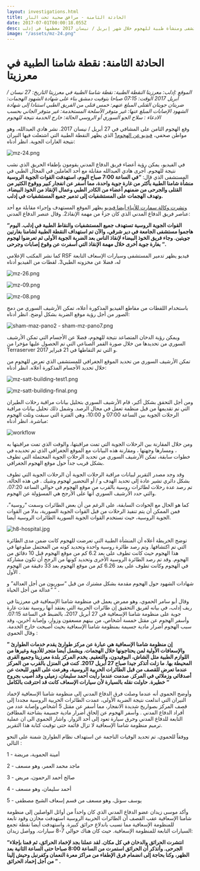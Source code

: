 ```yaml
---
layout: investigations.html
title: الحادثة الثامنة - مرافق صحية تحت النار
date: 2017-07-01T00:00:18.055Z
desc: تقرير مُفصّل عن استهداف 25 مستشفى ومنشأة طبية للهجوم خلال شهر إبريل / نيسان 2017 معظمها في إدلب
image: "/assets/mz-24.png"
---
```


# الحادثة الثامنة: نقطة شامنا الطبية في معرزيتا

_الموقع :إدلب: معرزيتا
النقطة الطبية: نقطة شامنا الطبية في معرزيتا
التاريخ: 27 نيسان / أبريل 2017
الوقت: 07:15 صباحا بتوقيت دمشق بناء على شهادة الشهود
الهجمات: ضربتان جويتان
القتلى المبلغ عنهم: خمس قتلى من الفريق الطبي استنادا إلى شهادة الشهود
الإصابات المبلغ عنها: غير متوفر
الأسلحة المستخدمة: غير متوفر
الجاني بحسب الادعاء :  سلاح الجو السوري أو الروسي
الحالة: خارج الخدمة نتيجة للهجوم_

وقع الهجوم الثامن على المشافي في 27 أبريل / نيسان 2017\. نشر هادي العبدالله، وهو مواطن صحفي، [فيديو عن الهجوم1](https://www.youtube.com/watch?v=gUNQf08JUs4) الذي يظهر النقطة الطبية التي اشتعلت فيها النيران نتيجة الغارات الجوية. انظر أدناه:

![mz-24.png](https://lh4.googleusercontent.com/sPzo79-jJ20QWoS2UDmhlsMnkoArFi6Doiix8Fc-cblJyHhyxP2xc7-lCghQljNuTOyqdkoCpw5z4jCyJCyoiJ7dfLjQdTKRiy5XpOQW6dWyvwePPHZgD5bR9Z8LFIOt3Q-4deSq)

في الفيديو، يمكن رؤية أعضاء فريق الدفاع المدني يقومون بإطفاء الحريق الذي نشب نتيجة للهجوم. أجرى هادي العبدالله مقابلة مع أحد العاملين في المجال الطبي في المستشفى الذي قال: **“في الساعة 7:00 صباح اليوم، استهدفت القوات الجوية الروسية منشأة شامنا الطبية بأكثر من غارة جوية واحدة، مما أسفر عن انفجار كبير ووقوع الكثير من القتلى والجرحى من ضمنهم أعضاء من الكادر الطبي وعمال الإنقاذ من الخوذ البيضاء. وتهدف الهجمات على المستشفيات إلى تدمير جميع المستشفيات في إدلب.**

[ونشرت وكالة سمارت للأنباء  أيضا فيديو](https://www.youtube.com/watch?v=CueL4_ku0ao) يظهر الموقع المستهدف وإجراء مقابلة مع أحد عناصر فريق الدفاع المدني الذي كان جزءً من مهمة الإنقاذ2\. وقال عنصر الدفاع المدني:

**“القوات الجوية الروسية تستهدف جميع المستشفيات والنقاط الطبية في إدلب. اليوم هاجموا مستشفى الجامعة في دير شرقي، والآن تم استهداف النقطة الطبية لشامنا بغارتين جويتين. وجاء فريق الخوذ البيضاء لإنقاذ الناس بعد الضربة الجوية الأولى ثم تعرضوا لهجوم بغارة جوية أخرى خلال مهمة الإنقاذ التي أسفرت عن وقوع  إصابات وجرحى “.**

كما نشر المكتب الإعلامي RSF  فيديو يظهر تدمير المستشفى وسيارات الإسعاف التابعة له، فضلا عن مخزونه الطبي3\. لقطات من الفيديو أدناه

![mz-26.png](https://lh4.googleusercontent.com/iL8APCAEbRLYpNIevmQN2ET_2X99-nZLlCyH7S3GHAye6MZ3Qje7jgRKjVxJVRZ7G5WtdbdlIOwvuSyLDd4G1MYq5_RhaPYMxMPHbCht2AIG3gs7C8iIL9XTSbOsKnD-YVrmoDp9)

![mz-09.png](https://lh3.googleusercontent.com/ME40Jn4uK_zwgAnDegDvQby13Rs8HEeHZxlL3aI6gNqlYkuIDd0lPwST2pujoN1nA7lgBl5NYbcvGv_OihjayyyfdNiQhDdkYHovsO6K4sPWOUBfa67GcrLdsMeJdQvDa-yBXpGT)

![mz-08.png](https://lh4.googleusercontent.com/RFVFrNH7VUU79RrMbTepN5Hz4WYAqRhK1xRuiMiugED-UHmLI2UEA00gTa_yYJnF55XuAbri4ZIU4DndEZvpWsOH4TQoA7F9Ya5RkMMDbXsjMskZMFTm_IBQOR2gQ3XMLTmyFNei)

باستخدام اللقطات من مقاطع الفيديو المذكورة أعلاه، تمكن الأرشيف السوري من دمج الصور من أجل رؤية موقع الضربة بشكل أوضح. انظر أدناه:

![sham-maz-pano2 - sham-mz-pano7.png](https://lh4.googleusercontent.com/ks9afvWtbOAImpBTXZhGXEL4D7208UlJnPp3RJ7AuZqT6t7yoWYo6U0a2z2N0yW60NNcnjmZjEfbVFCCuReQYNnrtZwKRYv9ysJW2ysDX1Px3fDYxMjlMv5XeGaoxeEV49SlkogV)

ويمكن رؤية الدخان المتصاعد  نتيجة للهجوم، فضلا عن الأجسام  التي تمكن الأرشيف السوري من تحديدها  من خلال  صورة القمر الصناعي التي تم الحصول عليها مؤخرا  من Terraserver و التي تم التقاطها  في 21 فبراير 2017.

تمكن الأرشيف السوري من تحديد الموقع الجغرافي للمستشفى الذي تعرض للهجوم من خلال تحديد الأجسام المذكورة أعلاه. انظر أدناه:

![mz-satt-building-test1.png](https://lh3.googleusercontent.com/2gLb_PNyuOdoQmNdlL3CcZqviOOQXi0JddECLkQsn9NfsrPMQxQjz0twnISZ2CVw6QiK6P4iZ7HWDddYchqWuGr5DlkaunOAqu2JmsZc70OQZfbdkS5ftCsrWZEG_V3ODfaLV1wB)

![mz-satt-building-final.png](https://lh3.googleusercontent.com/Ct05XUs0GxVzRbquq8pU0ZB2VbnXdRCMu7LdyS7_O3EpLwjdGY3N0zStTWKKQw2pZWndz1W3SCKJfj_J-RTOIrYJv8NpHdlDo2CDHsqU3aiVcm2Dmyz798T_tz8PvBqj9aP8ygO4)

ومن أجل التحقق بشكل أكبر، قام الأرشيف السوري بتحليل بيانات مراقبة رحلات الطيران التي تم تقديمها من قبل منظمة تعمل في مجال الرصد. وشمل ذلك تحليل بيانات مراقبة الرحلات الجوية بين الساعة 07:00 و 10:00، وهي الفترة التي سبقت وتلت الهجوم مباشرة. انظر أدناه:

![workflow](https://syrianarchive.org/media/images/27_april_2017b-3.width-800.png)

ومن خلال المقارنة بين الرحلات الجوية التي تمت مراقبتها، والوقت الذي تمت مراقبتها به ، ومسارها وجهتها ، ومقارنة هذه البيانات مع الموقع الجغرافي الذي تم تحديده في خطوات سابقة، تمكن الأرشيف السوري من تحديد الرحلات الجوية المحتملة التي  تطوف بشكل قريب جداً حول موقع الهجوم الجغرافي.

وقد وجد مصدر التقرير لبيانات مراقبة الرحلات الجوية أن الرحلات الجوية التي تطوف بشكل دائري تشير عادة إلى تحديد الهدف و / أو التحضير لهجوم وشيك . في هذه الحالة، تم رصد عدة رحلات لطائرات روسية بالقرب من موقع الهجوم في حوالي الساعة 07:20، والتي حدد الأرشيف السوري أنها على الأرجح هي المسؤولة عن الهجوم.

كما هو الحال مع الحوادث السابقة، على الرغم من أن بعض الطائرات وسمت “روسية”، فمن الممكن أن يتم تنفيذ الرحلات من قبل القوات الجوية السورية، بدلا من القوات الجوية الروسية، حيث تستخدم القوات الجوية السورية الطائرات الروسية أيضا.

![h8-hospital.jpg](https://lh3.googleusercontent.com/6nx0e3tEqhfFg39SRY6kqy_PUMVrZcCDp86VtXzk0JjpjImoW-5IVLLmapp-3uNeKEr94qmA8dO-gML2KPOv5NGs97o7pSdrz0lRE_vHE8lzHlZZEWnppYCZBKPPFsX6Rm37mSMx)

توضح الخريطة أعلاه أن المنشأة الطبية التي تعرضت للهجوم كانت ضمن مدى الطائرة التي تم اكتشافها. وتم رصد طائرة روسية واحدة وتحديد كونه من المحتمل ضلوعها في هذا الهجوم حيث كانت تطوف على بعد 6.2 كم من موقع الهجوم قبل 10 دقائق من الهجوم. وقد تم رصد الطائرة الروسية الأخرى وتحديد كونها من الرجح أن تكون مشاركة في الهجوم وكانت تطوف على بعد 6.26 كم من موقع الهجوم بعد 33 دقيقة من الهجوم الأول .

شهادات الشهود حول الهجوم مقدمة بشكل مشترك من قبل “سوريون من أجل العدالة” و “عدالة من أجل الحياة ” .

وقال أبو سامر الحموي، وهو ممرض يعمل في منظومة شامنا الإسعافية في معرزيتا في ريف إدلب، في بيانه لفريق التحقيق إن طائرات الحربية التي يعتقد أنها روسية نفذت غارة جوية على منظومة شامنا الإسعافية في 27 أبريل 2017، بالضبط في الساعة 07:15\. وأسفر الهجوم عن مقتل خمسة أشخاص، من بينهم مسعفون وزوار، وإصابة آخرين، وقد سبب الهجوم أضرار مادية جسيمة بمنظومة شامنا الإسعافية بحيث أصبحت خارج الخدمة. وقال الحموي :

**” إن منظومة شامنا الإسعافية هي عبارة عن مركز طوارئ يقدم خدمات الطوارئ والإسعافات الأولية لمن يحتاجونها خلال الهجمات. ويشمل أيضا متجر للأدوية وغيرها من اللوازم الطبية مثل الشاش، البوفيدون، والتعقيم. يخدم المركز بلدة معرزيتا وجميع القرى المحيطة بها. ما زلت أتذكر جيدا صباح 27 أبريل 2017\. كنت في المنزل بالقرب من المركز عندما تعرض للقصف من قبل الطائرات الحربية الروسية، وهرعت على الفور للبحث عن أصدقائي وزملائي في المركز. صدمت عندما رأيت أحمد سليمان، زميلي وقد أصيب بجروح خطيرة. حاولت نقله بالسيارة لأن سيارات الإسعاف كانت قد احترقت بالكامل “**

وأوضح الحموي أنه عندما وصلت فرق الدفاع المدني إلى منظومة شامنا الإسعافية لإخماد النيران التي اندلعت نتيجة الضربة الأولى، عمدت الطائرات الحربية الروسية مجددا إلى قصف المركز بصواريخ شديدة الانفجار، مما أسفر عن مقتل 5 أشخاص وإصابة عدد من أفراد الدفاع المدني . وأسفر الهجوم عن إلحاق أضرار مادية جسيمة بشاحنة المطافئ التابعة للدفاع المدني وحرق سيارة تعود إلى أحد الزوار. واشار الحموي الى ان عملية ترميم منظومة شامنا الإسعافية لا تزال قائمة حتى توقيت كتابة هذا التقرير.

ووفقاً للحموي، تم تحديد الوفيات الناجمة عن استهداف نظام الطوارئ شمنة على النحو التالي :

1 - أمينة الحموية، مريضة

2 - ماجد محمد العمر، وهو مسعف

3 - صالح أحمد الرحمون، مريض  

4 - أحمد سليمان، وهو مسعف

5 - يوسف سوتل، وهو مسعف من قسم إسعاف الشيخ مصطفى

وأكد موسى زيدان عضو الدفاع المدني الذي كان واحداً من أوائل الواصلين إلى منظومة شامنا الإسعافية عقب القصف أن الطائرات الحربية الروسية استهدفت مخازن وقود تابعة للمنظومة الإسعافية مما تسبب باندلاع حرائق كبيرة. واستهدفت أيضا نقطة تجمع السيارات التابعة للمنظومة الإسعافية. حيث كان هناك حوالي 7-8 سيارات. وواصل زيدان:

**“انتشرت الحرائق والدخان في كل مكان. لقد عملنا بجد لإخماد الحرائق، ثم قمنا بإجلاء الجرحى. وأتذكر أن الحرائق استمرت من الساعة 8:00 صباحا حتى الساعة الثانية بعد الظهر، وكنا بحاجة إلى انضمام فرق الإطفاء من مراكز معرة النعمان وكفرنبل وحيش إلينا من أجل إخماد الحرائق ” .**
